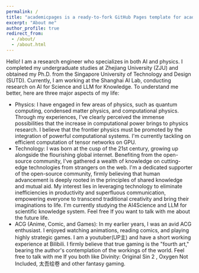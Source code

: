 ```yaml
---
permalink: /
title: "academicpages is a ready-to-fork GitHub Pages template for academic personal websites"
excerpt: "About me"
author_profile: true
redirect_from: 
  - /about/
  - /about.html
---
```

Hello! I am a research engineer who specializes in both AI and physics. I completed my undergraduate studies at Zhejiang University (ZJU) and obtained my Ph.D. from the Singapore University of Technology and Design (SUTD). Currently, I am working at the Shanghai AI Lab, conducting research on AI for Science and LLM for Knowledge. To understand me better, here are three major aspects of my life:

- Physics: I have engaged in few areas of physics, such as quantum computing, condensed matter physics, and computational physics. Through my experiences, I've clearly perceived the immense possibilities that the increase in computational power brings to physics research. I believe that the frontier physics must be promoted by the integration of powerful computational systems. I'm currently tackling on efficient computation of tensor networks on GPU.
- Technology: I was born at the cusp of the 21st century, growing up alongside the flourishing global internet. Benefiting from the open-source community, I've gathered a wealth of knowledge on cutting-edge technologies from strangers on the web. I'm a dedicated supporter of the open-source community, firmly believing that human advancement is deeply rooted in the principles of shared knowledge and mutual aid. My interest lies in leveraging technology to eliminate inefficiencies in productivity and superfluous communication, empowering everyone to transcend traditional creativity and bring their imaginations to life. I'm currently studying the AI4Science and LLM for scientific knowledge system. Feel free If you want to talk with me about the future life.
- ACG (Anime, Comic, and Games): In my earlier years, I was an avid ACG enthusiast. I enjoyed watching animations, reading comics, and playing highly strategic games. I am a youtuber(UP主) and have a short working experience at Bilibili. I firmly believe that true gaming is the "fourth art," bearing the author's contemplation of the workings of the world. Feel free to talk with me If you both like Divinity: Original Sin 2 , Oxygen Not Included, 太吾绘卷  and other fantasy gaming. 

